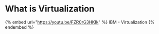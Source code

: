 # What is Virtualization



{% embed url="https://youtu.be/FZR0rG3HKIk" %}
IBM - Virtualization
{% endembed %}
